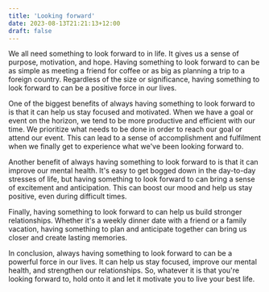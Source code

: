 ```yaml
---
title: 'Looking forward'
date: 2023-08-13T21:21:13+12:00
draft: false
---
```


We all need something to look forward to in life. It gives us a sense of purpose, motivation, and hope. Having something to look forward to can be as simple as meeting a friend for coffee or as big as planning a trip to a foreign country. Regardless of the size or significance, having something to look forward to can be a positive force in our lives.

One of the biggest benefits of always having something to look forward to is that it can help us stay focused and motivated. When we have a goal or event on the horizon, we tend to be more productive and efficient with our time. We prioritize what needs to be done in order to reach our goal or attend our event. This can lead to a sense of accomplishment and fulfilment when we finally get to experience what we've been looking forward to.

Another benefit of always having something to look forward to is that it can improve our mental health. It's easy to get bogged down in the day-to-day stresses of life, but having something to look forward to can bring a sense of excitement and anticipation. This can boost our mood and help us stay positive, even during difficult times.

Finally, having something to look forward to can help us build stronger relationships. Whether it's a weekly dinner date with a friend or a family vacation, having something to plan and anticipate together can bring us closer and create lasting memories.

In conclusion, always having something to look forward to can be a powerful force in our lives. It can help us stay focused, improve our mental health, and strengthen our relationships. So, whatever it is that you're looking forward to, hold onto it and let it motivate you to live your best life.

